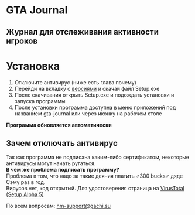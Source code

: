 # GTA Journal
## Журнал для отслеживания активности игроков

# Установка
1. Отключите антивирус (ниже есть глава почему)
2. Перейди на вкладку с [версиями](https://github.com/HM-Province/gta-journal/releases) и скачай файл Setup.exe 
3. После скачивания открыть Setup.exe и подождать установки и запуска программы
4. После установки программа доступна в меню приложений под названием gta-journal или через иконку на рабочем столе

**Программа обновляется автоматически**

## Зачем отключать антивирус
Так как программа не подписана каким-либо сертификатом, некоторые антивирусы могут начать ругаться.  
**В чём же проблема подписать программу?**  
Проблема в том, что надо за такие деяния платить ♂️300 bucks♂️ дяде Сэму раз в год.  
Вирусов нет, код открытый. Для удостоверения страница на [VirusTotal (Setup Alpha 5)](https://www.virustotal.com/gui/file/5ec5d900a919240ec2d184eb7ab7fe17c7566bc4dbb91dd43844d3094f47b018/detection)

По всем вопросам: [hm-support@gachi.su](mailto:hm-support@gachi.su)